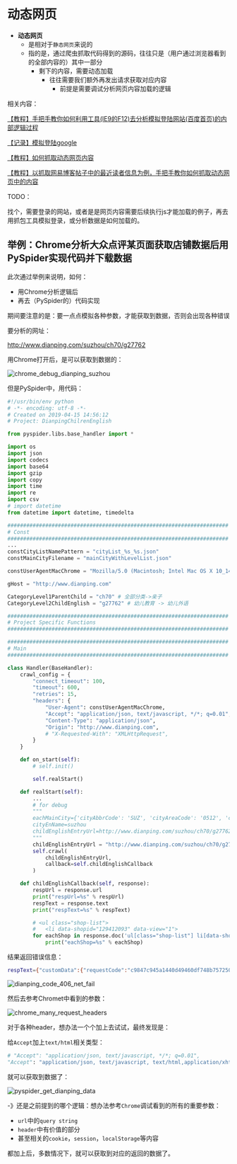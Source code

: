 # 动态网页

* **动态网页**
  * 是相对于`静态网页`来说的
  * 指的是，通过爬虫抓取代码得到的源码，往往只是（用户通过浏览器看到的全部内容的）其中一部分
    * 剩下的内容，需要动态加载
      * 往往需要我们额外再发出请求获取对应内容
        * 前提是需要调试分析网页内容加载的逻辑

相关内容：

[【教程】手把手教你如何利用工具(IE9的F12)去分析模拟登陆网站(百度首页)的内部逻辑过程](http://www.crifan.com/use_ie9_f12_to_analysis_the_internal_logical_process_of_login_baidu_main_page_website)

[【记录】模拟登陆google](https://www.crifan.com/files/doc/docbook/web_scrape_emulate_login/release/html/web_scrape_emulate_login.html)

[【教程】如何抓取动态网页内容](http://www.crifan.com/how_to_crawl_dynamic_webpage_content)

[【教程】以抓取网易博客帖子中的最近读者信息为例，手把手教你如何抓取动态网页中的内容](http://www.crifan.com/example_to_crawl_dynamic_webpage_content_of_recent_reader_info_for_netease_blog_post)

TODO：

找个，需要登录的网站，或者是是网页内容需要后续执行js才能加载的例子，再去用抓包工具模拟登录，或分析数据是如何加载的。

## 举例：Chrome分析大众点评某页面获取店铺数据后用PySpider实现代码并下载数据

此次通过举例来说明，如何：

* 用Chrome分析逻辑后
* 再去（PySpider的）代码实现

期间要注意的是：要一点点模拟各种参数，才能获取到数据，否则会出现各种错误

要分析的网址：

http://www.dianping.com/suzhou/ch70/g27762

用Chrome打开后，是可以获取到数据的：

![chrome_debug_dianping_suzhou](../../assets/img/chrome_debug_dianping_suzhou.png)

但是PySpider中，用代码：

```python
#!/usr/bin/env python
# -*- encoding: utf-8 -*-
# Created on 2019-04-15 14:56:12
# Project: DianpingChilrenEnglish

from pyspider.libs.base_handler import *

import os
import json
import codecs
import base64
import gzip
import copy
import time
import re
import csv
# import datetime
from datetime import datetime, timedelta

######################################################################
# Const
######################################################################
...
constCityListNamePattern = "cityList_%s_%s.json"
constMainCityFilename = "mainCityWithLevelList.json"

constUserAgentMacChrome = "Mozilla/5.0 (Macintosh; Intel Mac OS X 10_14_2) AppleWebKit/537.36 (KHTML, like Gecko) Chrome/73.0.3683.86 Safari/537.36"

gHost = "http://www.dianping.com"

CategoryLevel1ParentChild = "ch70" # 全部分类->亲子
CategoryLevel2ChildEnglish = "g27762" # 幼儿教育 -> 幼儿外语

######################################################################
# Project Specific Functions
######################################################################

######################################################################
# Main
######################################################################

class Handler(BaseHandler):
    crawl_config = {
        "connect_timeout": 100,
        "timeout": 600,
        "retries": 15,
        "headers": {
            "User-Agent": constUserAgentMacChrome,
            "Accept": "application/json, text/javascript, */*; q=0.01",
            "Content-Type": "application/json",
            "Origin": "http://www.dianping.com",
            # "X-Requested-With": "XMLHttpRequest",
        }
    }

    def on_start(self):
        # self.init()

        self.realStart()

    def realStart(self):
        ...
        # for debug
        """
        eachMainCity={'cityAbbrCode': 'SUZ', 'cityAreaCode': '0512', 'cityEnName': 'suzhou', 'cityId': 6, 'cityLevel': 2, 'cityName': '苏州', 'cityOrderId': 4888, 'cityPyName': 'suzhou', 'gLat': 31.297779, 'gLng': 120.585586, 'provinceId': 10, 'currentNodeLevel': 2, 'totalRank': '9', 'cityLevelFloat': 1.5, 'provinceName': '江苏省'}
        cityEnName=suzhou
        childEnglishEntryUrl=http://www.dianping.com/suzhou/ch70/g27762
        """
        childEnglishEntryUrl = "http://www.dianping.com/suzhou/ch70/g27762"
        self.crawl(
            childEnglishEntryUrl,
            callback=self.childEnglishCallback
        )

    def childEnglishCallback(self, response):
        respUrl = response.url
        print("respUrl=%s" % respUrl)
        respText = response.text
        print("respText=%s" % respText)

        # <ul class="shop-list">
        #   <li data-shopid="129412093" data-view="1">
        for eachShop in response.doc('ul[class="shop-list"] li[data-shopid]').items():
            print("eachShop=%s" % eachShop)
```

结果返回错误信息：

```bash
respText={"customData":{"requestCode":"c9847c945a1440d49460df748b757250","verifyUrl":"https://optimus-mtsi.meituan.com/optimus/verify?request_code=c9847c945a1440d49460df748b757250","imageUrl":"https://verify.meituan.com/v2/captcha?action=spiderindefence&request_code=c9847c945a1440d49460df748b757250","verifyPageUrl":"https://verify.meituan.com/v2/app/general_page?action=spiderindefence&requestCode=c9847c945a1440d49460df748b757250&platform=1000&adaptor=auto&succCallbackUrl=https://optimus-mtsi.meituan.com/optimus/verifyResult"},"code":406,"msg":"您的网络好像不太给力，请稍后再试"}
```

![dianping_code_406_net_fail](../../assets/img/dianping_code_406_net_fail.png)

然后去参考Chromet中看到的参数：

![chrome_many_request_headers](../../assets/img/chrome_many_request_headers.png)

对于各种header，想办法一个个加上去试试，最终发现是：

给`Accept`加上`text/html`相关类型：

```python
# "Accept": "application/json, text/javascript, */*; q=0.01",
"Accept": "application/json, text/javascript, text/html,application/xhtml+xml,application/xml;q=0.9,image/webp,image/apng,*/*; q=0.8,application/signed-exchange;v=b3",
```

就可以获取到数据了：

![pyspider_get_dianping_data](../../assets/img/pyspider_get_dianping_data.png)

-》还是之前提到的哪个逻辑：想办法参考`Chrome`调试看到的所有的重要参数：

* `url`中的`query string`
* `header`中有价值的部分
* 甚至相关的`cookie`，`session`，`localStorage`等内容

都加上后，多数情况下，就可以获取到对应的返回的数据了。

